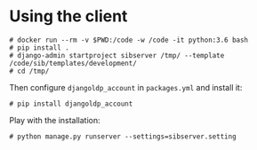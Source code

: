 # Using the client

```
# docker run --rm -v $PWD:/code -w /code -it python:3.6 bash
# pip install .
# django-admin startproject sibserver /tmp/ --template /code/sib/templates/development/
# cd /tmp/
```

Then configure `djangoldp_account` in `packages.yml` and install it: 
```
# pip install djangoldp_account
```

Play with the installation:
```
# python manage.py runserver --settings=sibserver.setting
```
